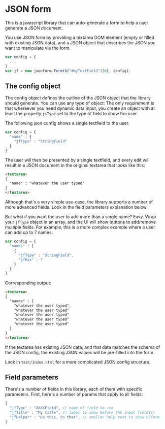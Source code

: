 # JSON form

This is a javascript library that can auto-generate a form to help a user generate a JSON document.

You use JSON form by providing a textarea DOM element (empty or filled with existing JSON data), and a JSON object that describes the JSON you want to manipulate via the form.

```js
var config = {
  ...      
}
var jf = new jsonform.Form($("#myTextField")[0], config);
```

## The config object

The config object defines the outline of the JSON object that the library should generate. You can use any type of object: The only requirement is that whereever you need dynamic data input, you create an object with at least the property `jsType` set to the type of field to show the user.

The following json config shows a single textfield to the user:

```js
var config = {
  "name" : {
    "jfType" : "StringField"
  }    
}
```

The user will then be presented by a single textfield, and every edit will result in a JSON document in the original textarea that looks like this:

```html
<textarea>
{
  "name" : "whatever the user typed"
}
</textarea>
```

Although that's a very simple use-case, the library supports a number of more advanced fields. Look in the field parameters explanation below.

But what if you want the user to add more than a single name? Easy. Wrap your `jfType` object in an array, and the UI will show buttons to add/remove multiple fields. For example, this is a more complex example where a user can add up to 7 names:

```js
var config = {
  "names" : [
    {
      "jfType" : "StringField",
      "jfMax" : 7
    }
  ]    
}
```

Corresponding output:

```html
<textarea>
{
  "names" : [
    "whatever the user typed",
    "whatever the user typed"
    "whatever the user typed"
    "whatever the user typed"
    "whatever the user typed"
  ]
}
</textarea>
```

If the textarea has existing JSON data, and that data matches the schema of the JSON config, the existing JSON values will be pre-filled into the form.

Look in `test/index.html` for a more complicated JSON config structure.

## Field parameters

There's a number of fields in this library, each of them with specific parameters. First, here's a number of params that apply to all fields:

```js
{
  "jfType" : "XXXXField", // name of field to use
  "jfTitle" : "My title", // label to show before the input field(s)
  "jfHelper" : "Do this, do that", // smaller help text to show before the input field(s)
}
```

